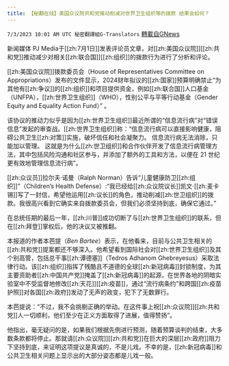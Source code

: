 ```yaml
---
title: 【秘翻在线】美国众议院共和党推动削减对世界卫生组织等的拨款 结果会如何？
---
```

`7/3/2023 10:01 AM UTC 秘密翻譯組G-Translators` [轉載自GNews](https://gnews.org/articles/1432910)

新闻媒体 PJ Media于[[zh:7月1日]]发表评论员文章，对[[zh:美国众议院]][[zh:共和党]]推动减少对相关[[zh:联合国]][[zh:组织]]的拨款行为进行了分析和评论。

[[zh:美国众议院]]拨款委员会（House of Representatives Committee on Appropriations）发布的文件显示，2024财年拟议的[[zh:国家]]预算明确禁止“为其他有[[zh:争议]]的[[zh:组织]]和项目提供资金，例如[[zh:联合国]]人口基金（UNFPA），[[zh:世界卫生组织]]（WHO），性别公平与平等行动基金（Gender Equity and Equality Action Fund）” 。

该协议的推动力似乎是因为[[zh:世界卫生组织]]最近所谓的“信息流行病”对“错误信息”发起的审查战。[[zh:世界卫生组织]]称：“信息流行病可以直接影响健康，阻碍公共卫生[[zh:对策]]实施，破坏信任和社会凝聚力。 信息流行病无法消除，只能加以管理。 这就是为什么[[zh:世卫组织]]和合作伙伴开发了信息流行病管理方法，其中包括风险沟通和社区参与，并添加了额外的工具和方法，以便在 21 世纪更有效地管理信息流行病”。

[[zh:众议员]]拉尔夫·诺曼（Ralph Norman）告诉“儿童健康防卫[[zh:组织]]”（Children’s Health Defense）:“我已经给[[zh:众议院议长]]凯文·[[zh:麦卡锡]]写了一封信，希望他运用[[zh:议长]]的角色，推动削减[[zh:世卫组织]]的拨款。我很高兴看到它确实来自拨款委员会，但我们必须坚持到底，确保它通过。”

在总统任期的最后一年，[[zh:川普]]成功切断了与[[zh:世界卫生组织]]的联系，但在[[zh:拜登]]掌权后，他的决议又被推翻。

本报道的作者本芭提（_Ben Bartee_）表示，在他看来，目前与公共卫生相关的[[zh:共和党]]提案都还不够深入。他希望看到国际社会对[[zh:世界卫生组织]]及其个别高管，包括总干事[[zh:谭德塞]]（Tedros Adhanom Ghebreyesus）采取法律行动。该[[zh:组织]]指挥了残酷且不道德的全球[[zh:新冠病毒]]封锁制度，为其主要资助者[[zh:中国共产党]]掩盖了[[zh:新冠病毒]]的起源，在世界各地的阴暗实验室中不受监督地修改[[zh:天花]][[zh:疫苗]]，通过“流行病条约”和跨国[[zh:疫苗护照]]对各国[[zh:政府]]发动了无声的政变，犯下了无数罪行。

本芭提说：“不过，我不会挑剔正确的举动。在这件事上祝[[zh:众议院]][[zh:共和党]]人一切顺利，他们至少在正义方面取得了进展，值得赞扬”。

他指出，毫无疑问的是，如果我们根据先例进行预测，随着预算谈判的结束，大多数条款都将停止。那就请[[zh:众议院]][[zh:共和党]]在巨大的深层[[zh:政府]]阻力下坚持到底，来证明这项提议是真诚的，不是儿戏。不幸的是，[[zh:新冠病毒]]和公共卫生相关问题上显示出的大部分姿态都是儿戏一般。

